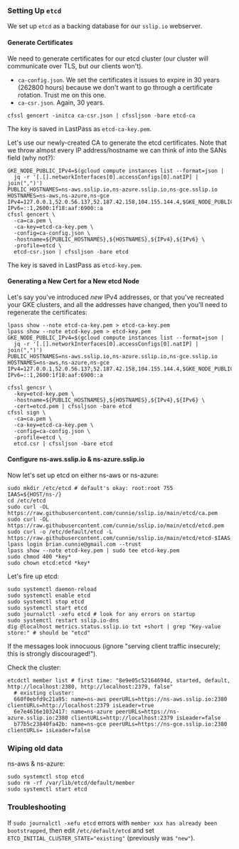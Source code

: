 ### Setting Up `etcd`

We set up `etcd` as a backing database for our `sslip.io` webserver.

#### Generate Certificates

We need to generate certificates for our etcd cluster (our cluster will
communicate over TLS, but our clients won't).

- `ca-config.json`. We set the certificates it issues to expire in 30
  years (262800 hours) because we don't want to go through a certificate
  rotation. Trust me on this one.
- `ca-csr.json`. Again, 30 years.

```shell
cfssl gencert -initca ca-csr.json | cfssljson -bare etcd-ca
```

The key is saved in LastPass as `etcd-ca-key.pem`.

Let's use our newly-created CA to generate the etcd certificates. Note
that we throw almost every IP address/hostname we can think of into the
SANs field (why not?):

```shell
GKE_NODE_PUBLIC_IPv4=$(gcloud compute instances list --format=json |
  jq -r '[.[].networkInterfaces[0].accessConfigs[0].natIP] | join(",")')
PUBLIC_HOSTNAMES=ns-aws.sslip.io,ns-azure.sslip.io,ns-gce.sslip.io
HOSTNAMES=ns-aws,ns-azure,ns-gce
IPv4=127.0.0.1,52.0.56.137,52.187.42.158,104.155.144.4,$GKE_NODE_PUBLIC_IPv4
IPv6=::1,2600:1f18:aaf:6900::a
cfssl gencert \
  -ca=ca.pem \
  -ca-key=etcd-ca-key.pem \
  -config=ca-config.json \
  -hostname=${PUBLIC_HOSTNAMES},${HOSTNAMES},${IPv4},${IPv6} \
  -profile=etcd \
  etcd-csr.json | cfssljson -bare etcd
```

The key is saved in LastPass as `etcd-key.pem`.

#### Generating a New Cert for a New etcd Node

Let's say you've introduced _new_ IPv4 addresses, or that you've recreated your
GKE clusters, and all the addresses have changed, then you'll need to
regenerate the certificates:

```
lpass show --note etcd-ca-key.pem > etcd-ca-key.pem
lpass show --note etcd-key.pem > etcd-key.pem
GKE_NODE_PUBLIC_IPv4=$(gcloud compute instances list --format=json |
  jq -r '[.[].networkInterfaces[0].accessConfigs[0].natIP] | join(",")')
PUBLIC_HOSTNAMES=ns-aws.sslip.io,ns-azure.sslip.io,ns-gce.sslip.io
HOSTNAMES=ns-aws,ns-azure,ns-gce
IPv4=127.0.0.1,52.0.56.137,52.187.42.158,104.155.144.4,$GKE_NODE_PUBLIC_IPv4
IPv6=::1,2600:1f18:aaf:6900::a

cfssl gencsr \
  -key=etcd-key.pem \
  -hostname=${PUBLIC_HOSTNAMES},${HOSTNAMES},${IPv4},${IPv6} \
  -cert=etcd.pem | cfssljson -bare etcd
cfssl sign \
  -ca=ca.pem \
  -ca-key=etcd-ca-key.pem \
  -config=ca-config.json \
  -profile=etcd \
  etcd.csr | cfssljson -bare etcd
```

#### Configure ns-aws.sslip.io & ns-azure.sslip.io

Now let's set up etcd on either ns-aws or ns-azure:

```shell
sudo mkdir /etc/etcd # default's okay: root:root 755
IAAS=${HOST/ns-/}
cd /etc/etcd
sudo curl -OL https://raw.githubusercontent.com/cunnie/sslip.io/main/etcd/ca.pem
sudo curl -OL https://raw.githubusercontent.com/cunnie/sslip.io/main/etcd/etcd.pem
sudo curl -o /etc/default/etcd -L https://raw.githubusercontent.com/cunnie/sslip.io/main/etcd/etcd-$IAAS.conf
lpass login brian.cunnie@gmail.com --trust
lpass show --note etcd-key.pem | sudo tee etcd-key.pem
sudo chmod 400 *key*
sudo chown etcd:etcd *key*
```

Let's fire up etcd:

```shell
sudo systemctl daemon-reload
sudo systemctl enable etcd
sudo systemctl stop etcd
sudo systemctl start etcd
sudo journalctl -xefu etcd # look for any errors on startup
sudo systemctl restart sslip.io-dns
dig @localhost metrics.status.sslip.io txt +short | grep "Key-value store:" # should be "etcd"
```

If the messages look innocuous (ignore "serving client traffic insecurely; this
is strongly discouraged!").

Check the cluster:

```shell
etcdctl member list # first time: "8e9e05c52164694d, started, default, http://localhost:2380, http://localhost:2379, false"
  # existing cluster:
  660f0ebfd9c21a95: name=ns-aws peerURLs=https://ns-aws.sslip.io:2380 clientURLs=http://localhost:2379 isLeader=true
  6e7e4616e1032417: name=ns-azure peerURLs=https://ns-azure.sslip.io:2380 clientURLs=http://localhost:2379 isLeader=false
  b77b5c23840fa42b: name=ns-gce peerURLs=https://ns-gce.sslip.io:2380 clientURLs= isLeader=false
```

### Wiping old data

ns-aws & ns-azure:

```
sudo systemctl stop etcd
sudo rm -rf /var/lib/etcd/default/member
sudo systemctl start etcd
```

### Troubleshooting

If `sudo journalctl -xefu etcd` errors with `member xxx has already been
bootstrapped`, then edit `/etc/default/etcd` and set
`ETCD_INITIAL_CLUSTER_STATE="existing"` (previously was `"new"`).

